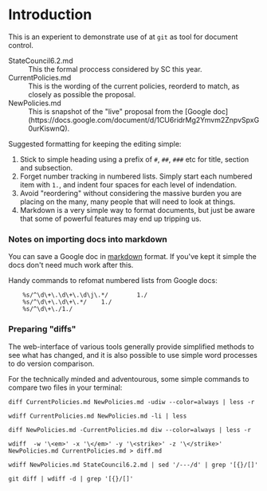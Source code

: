 # Introduction

This is an experient to demonstrate use of at `git` as tool for document control.

<dl>
<dt>StateCouncil6.2.md</dt>
<dd>This the formal proccess considered by SC this year.</dd>
<dt>CurrentPolicies.md</dt>
<dd> This is the wording of the current policies, reorderd to match, as closely as possible the proposal.</dd>
<dt>NewPolicies.md</dt>
<dd>This is snapshot of the "live" proposal from the [Google doc](https://docs.google.com/document/d/1CU6ridrMg2Ymvm2ZnpvSpxG0urKiswnQ).
</dd>
</dl>

Suggested formatting for keeping the editing simple:

1. Stick to simple heading using a prefix of `#`, `##`, `###` etc for title, section and subsection.
1. Forget number tracking in numbered lists. Simply start each numbered item with `1.`, and indent four spaces for each level of indendation.
1. Avoid "reordering" without considering the massive burden you are placing on the many, many people that will need to look at things.
1. Markdown is a very simple way to format documents, but just be aware that some of powerful features may end up tripping us.

### Notes on importing docs into markdown

You can save a Google doc in [markdown](https://github.com/adam-p/markdown-here/wiki/Markdown-Cheatsheet) format. If you've kept it simple the docs don't need much work after this.

Handy commands to refomat numbered lists from Google docs:

        %s/^\d\+\.\d\+\.\d\j\.*/        1./
        %s/^\d\+\.\d\+\.*/    1./
        %s/^\d\+\./1./

### Preparing "diffs"

The web-interface of various tools generally provide simplified methods to see what has changed, and it is also possible to use simple word processes to do version comparison.

For the technically minded and adventourous, some simple commands to compare two files in your terminal:

    diff CurrentPolicies.md NewPolicies.md -udiw --color=always | less -r

    wdiff CurrentPolicies.md NewPolicies.md -li | less

    diff NewPolicies.md -CurrentPolicies.md diw --color=always | less -r

    wdiff  -w '\<em>' -x '\</em>' -y '\<strike>' -z '\</strike>' NewPolicies.md CurrentPolicies.md > diff.md

    wdiff NewPolicies.md StateCouncil6.2.md | sed '/---/d' | grep '[{}/[]'

    git diff | wdiff -d | grep '[{}/[]'
